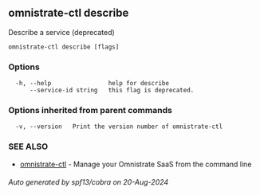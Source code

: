 ## omnistrate-ctl describe

Describe a service (deprecated)

```
omnistrate-ctl describe [flags]
```

### Options

```
  -h, --help                help for describe
      --service-id string   this flag is deprecated.
```

### Options inherited from parent commands

```
  -v, --version   Print the version number of omnistrate-ctl
```

### SEE ALSO

* [omnistrate-ctl](omnistrate-ctl.md)	 - Manage your Omnistrate SaaS from the command line

###### Auto generated by spf13/cobra on 20-Aug-2024

